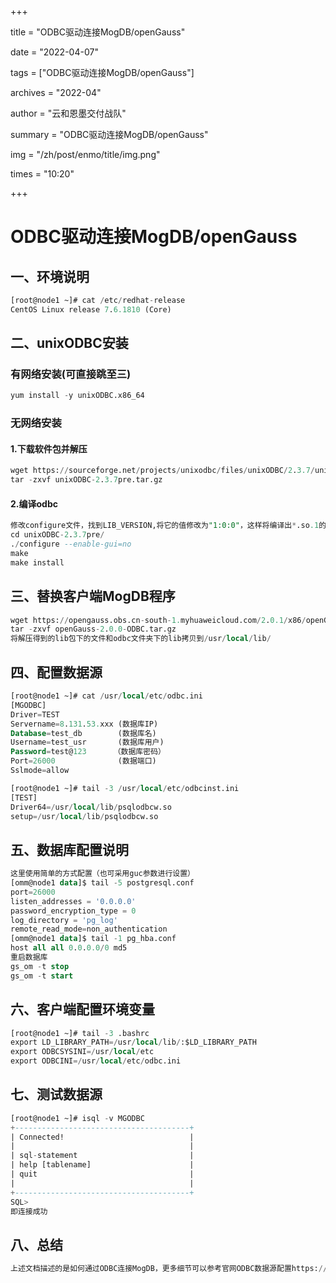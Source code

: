 +++

title = "ODBC驱动连接MogDB/openGauss" 

date = "2022-04-07" 

tags = ["ODBC驱动连接MogDB/openGauss"] 

archives = "2022-04" 

author = "云和恩墨交付战队" 

summary = "ODBC驱动连接MogDB/openGauss"

img = "/zh/post/enmo/title/img.png" 

times = "10:20"

+++

# ODBC驱动连接MogDB/openGauss

## 一、环境说明

```sql
[root@node1 ~]# cat /etc/redhat-release
CentOS Linux release 7.6.1810 (Core) 
```

## 二、unixODBC安装

### 有网络安装(可直接跳至三)

```sql
yum install -y unixODBC.x86_64
```

### 无网络安装

#### 1.下载软件包并解压

```sql
wget https://sourceforge.net/projects/unixodbc/files/unixODBC/2.3.7/unixODBC-2.3.7pre.tar.gz/download --no-check-certificate
tar -zxvf unixODBC-2.3.7pre.tar.gz
```

#### 2.编译odbc

```sql
修改configure文件，找到LIB_VERSION,将它的值修改为"1:0:0"，这样将编译出*.so.1的动态库，与psqlodbcw.so的依赖关系相同
cd unixODBC-2.3.7pre/
./configure --enable-gui=no 
make
make install
```

## 三、替换客户端MogDB程序

```sql
wget https://opengauss.obs.cn-south-1.myhuaweicloud.com/2.0.1/x86/openGauss-2.0.0-ODBC.tar.gz
tar -zxvf openGauss-2.0.0-ODBC.tar.gz
将解压得到的lib包下的文件和odbc文件夹下的lib拷贝到/usr/local/lib/
```

## 四、配置数据源

```sql
[root@node1 ~]# cat /usr/local/etc/odbc.ini
[MGODBC]
Driver=TEST
Servername=8.131.53.xxx (数据库IP)
Database=test_db        (数据库名)
Username=test_usr       (数据库用户)
Password=test@123      （数据库密码）
Port=26000              (数据端口)
Sslmode=allow

[root@node1 ~]# tail -3 /usr/local/etc/odbcinst.ini
[TEST]
Driver64=/usr/local/lib/psqlodbcw.so
setup=/usr/local/lib/psqlodbcw.so
```

## 五、数据库配置说明

```sql
这里使用简单的方式配置（也可采用guc参数进行设置）
[omm@node1 data]$ tail -5 postgresql.conf
port=26000
listen_addresses = '0.0.0.0'
password_encryption_type = 0
log_directory = 'pg_log'
remote_read_mode=non_authentication
[omm@node1 data]$ tail -1 pg_hba.conf
host all all 0.0.0.0/0 md5
重启数据库
gs_om -t stop
gs_om -t start
```

## 六、客户端配置环境变量

```sql
[root@node1 ~]# tail -3 .bashrc
export LD_LIBRARY_PATH=/usr/local/lib/:$LD_LIBRARY_PATH
export ODBCSYSINI=/usr/local/etc
export ODBCINI=/usr/local/etc/odbc.ini
```

## 七、测试数据源

```sql
[root@node1 ~]# isql -v MGODBC
+---------------------------------------+
| Connected!                            |
|                                       |
| sql-statement                         |
| help [tablename]                      |
| quit                                  |
|                                       |
+---------------------------------------+
SQL>
即连接成功
```

## 八、总结

```sql
上述文档描述的是如何通过ODBC连接MogDB，更多细节可以参考官网ODBC数据源配置https://docs.mogdb.io/
```
